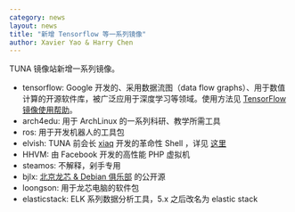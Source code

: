 ```yaml
---
category: news
layout: news
title: "新增 Tensorflow 等一系列镜像"
author: Xavier Yao & Harry Chen
---
```


TUNA 镜像站新增一系列镜像。

- tensorflow:  Google 开发的、采用数据流图（data flow graphs）、用于数值计算的开源软件库，被广泛应用于深度学习等领域。使用方法见 [TensorFlow 镜像使用帮助](/help/tensorflow/)。    
- arch4edu: 用于 ArchLinux 的一系列科研、教学所需工具
- ros: 用于开发机器人的工具包
- elvish: TUNA 前会长 [xiaq](https://github.com/xiaq) 开发的革命性 Shell ，详见 [这里](https://elvish.io/)
- HHVM: 由 Facebook 开发的高性能 PHP 虚拟机
- steamos: 不解释，剁手专用
- bjlx: [北京龙芯 & Debian 俱乐部](http://www.bjlx.org.cn/) 的公开源 
- loongson: 用于龙芯电脑的软件包
- elasticstack: ELK 系列数据分析工具，5.x 之后改名为 elastic stack
